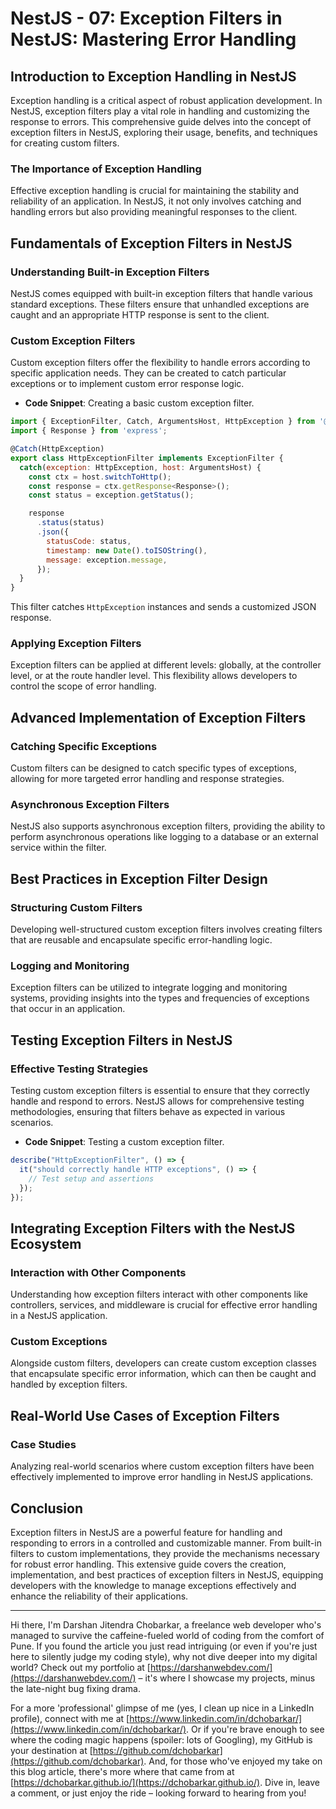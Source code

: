# NestJS - 07: Exception Filters in NestJS: Mastering Error Handling

## Introduction to Exception Handling in NestJS

Exception handling is a critical aspect of robust application development. In NestJS, exception filters play a vital role in handling and customizing the response to errors. This comprehensive guide delves into the concept of exception filters in NestJS, exploring their usage, benefits, and techniques for creating custom filters.

### The Importance of Exception Handling

Effective exception handling is crucial for maintaining the stability and reliability of an application. In NestJS, it not only involves catching and handling errors but also providing meaningful responses to the client.

## Fundamentals of Exception Filters in NestJS

### Understanding Built-in Exception Filters

NestJS comes equipped with built-in exception filters that handle various standard exceptions. These filters ensure that unhandled exceptions are caught and an appropriate HTTP response is sent to the client.

### Custom Exception Filters

Custom exception filters offer the flexibility to handle errors according to specific application needs. They can be created to catch particular exceptions or to implement custom error response logic.

- **Code Snippet**: Creating a basic custom exception filter.

```jsx
import { ExceptionFilter, Catch, ArgumentsHost, HttpException } from '@nestjs/common';
import { Response } from 'express';

@Catch(HttpException)
export class HttpExceptionFilter implements ExceptionFilter {
  catch(exception: HttpException, host: ArgumentsHost) {
    const ctx = host.switchToHttp();
    const response = ctx.getResponse<Response>();
    const status = exception.getStatus();

    response
      .status(status)
      .json({
        statusCode: status,
        timestamp: new Date().toISOString(),
        message: exception.message,
      });
  }
}
```

This filter catches `HttpException` instances and sends a customized JSON response.

### Applying Exception Filters

Exception filters can be applied at different levels: globally, at the controller level, or at the route handler level. This flexibility allows developers to control the scope of error handling.

## Advanced Implementation of Exception Filters

### Catching Specific Exceptions

Custom filters can be designed to catch specific types of exceptions, allowing for more targeted error handling and response strategies.

### Asynchronous Exception Filters

NestJS also supports asynchronous exception filters, providing the ability to perform asynchronous operations like logging to a database or an external service within the filter.

## Best Practices in Exception Filter Design

### Structuring Custom Filters

Developing well-structured custom exception filters involves creating filters that are reusable and encapsulate specific error-handling logic.

### Logging and Monitoring

Exception filters can be utilized to integrate logging and monitoring systems, providing insights into the types and frequencies of exceptions that occur in an application.

## Testing Exception Filters in NestJS

### Effective Testing Strategies

Testing custom exception filters is essential to ensure that they correctly handle and respond to errors. NestJS allows for comprehensive testing methodologies, ensuring that filters behave as expected in various scenarios.

- **Code Snippet**: Testing a custom exception filter.

```jsx
describe("HttpExceptionFilter", () => {
  it("should correctly handle HTTP exceptions", () => {
    // Test setup and assertions
  });
});
```

## Integrating Exception Filters with the NestJS Ecosystem

### Interaction with Other Components

Understanding how exception filters interact with other components like controllers, services, and middleware is crucial for effective error handling in a NestJS application.

### Custom Exceptions

Alongside custom filters, developers can create custom exception classes that encapsulate specific error information, which can then be caught and handled by exception filters.

## Real-World Use Cases of Exception Filters

### Case Studies

Analyzing real-world scenarios where custom exception filters have been effectively implemented to improve error handling in NestJS applications.

## Conclusion

Exception filters in NestJS are a powerful feature for handling and responding to errors in a controlled and customizable manner. From built-in filters to custom implementations, they provide the mechanisms necessary for robust error handling. This extensive guide covers the creation, implementation, and best practices of exception filters in NestJS, equipping developers with the knowledge to manage exceptions effectively and enhance the reliability of their applications.

---

Hi there, I'm Darshan Jitendra Chobarkar, a freelance web developer who's managed to survive the caffeine-fueled world of coding from the comfort of Pune. If you found the article you just read intriguing (or even if you're just here to silently judge my coding style), why not dive deeper into my digital world? Check out my portfolio at [https://darshanwebdev.com/](https://darshanwebdev.com/) – it's where I showcase my projects, minus the late-night bug fixing drama.

For a more 'professional' glimpse of me (yes, I clean up nice in a LinkedIn profile), connect with me at [https://www.linkedin.com/in/dchobarkar/](https://www.linkedin.com/in/dchobarkar/). Or if you're brave enough to see where the coding magic happens (spoiler: lots of Googling), my GitHub is your destination at [https://github.com/dchobarkar](https://github.com/dchobarkar). And, for those who've enjoyed my take on this blog article, there's more where that came from at [https://dchobarkar.github.io/](https://dchobarkar.github.io/). Dive in, leave a comment, or just enjoy the ride – looking forward to hearing from you!
